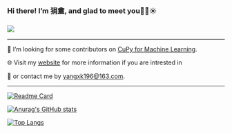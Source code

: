 ### Hi there! I’m 狷盦, and glad to meet you👋😀☀
### <img src="https://img.shields.io/badge/%E2%9D%A4-Python--Stata--Mplus-red">
<hr>

👀 I’m looking for some contributors on [CuPy for Machine Learning](https://github.com/ImJuanan/cupyml).  

🌐 Visit my [website](www.yangxk196.com) for more information if you are intrested in  

📧 or contact me by yangxk196@163.com.
<hr>  

[![Readme Card](https://github-readme-stats.vercel.app/api/pin/?username=ImJuanan&repo=cupyml&bg_color=135,F05F57,360940&text_color=f4f4f4&title_color=f4f4f4&icon_color=f4f4f4)](https://github.com/anuraghazra/github-readme-stats)

[![Anurag's GitHub stats](https://github-readme-stats.vercel.app/api?username=ImJuanan&hide=contribs,prs&show_icons=true&bg_color=135,F05F57,360940&text_color=f4f4f4&title_color=f4f4f4&icon_color=f4f4f4)](https://github.com/anuraghazra/github-readme-stats)

[![Top Langs](https://github-readme-stats.vercel.app/api/top-langs/?username=ImJuanan&layout=compact&bg_color=135,F05F57,360940&text_color=f4f4f4&title_color=f4f4f4&icon_color=f4f4f4)](https://github.com/anuraghazra/github-readme-stats)

